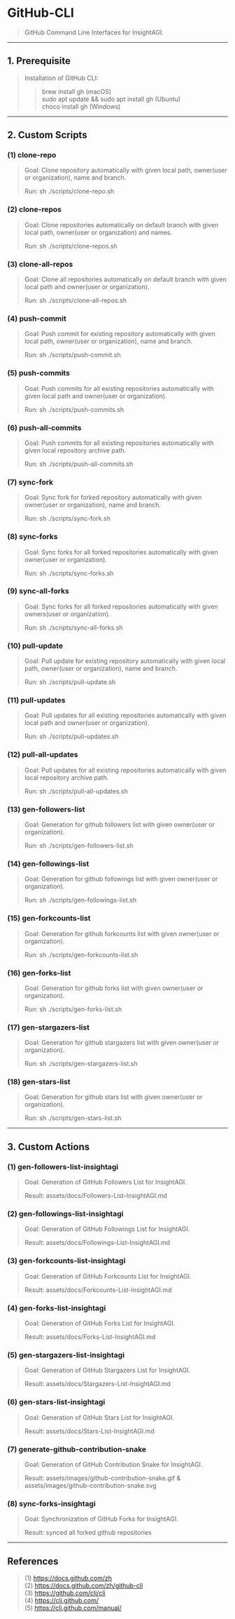 # GitHub-CLI

> GitHub Command Line Interfaces for InsightAGI.

---

## 1. Prerequisite

> Installation of GitHub CLI: 
>> brew install gh (macOS)<br>
>> sudo apt update && sudo apt install gh (Ubuntu)<br>
>> choco install gh (Windows)<br>

---

## 2. Custom Scripts

### (1) clone-repo

> Goal: Clone repository automatically with given local path, owner(user or organization), name and branch.
> 
> Run: sh ./scripts/clone-repo.sh

### (2) clone-repos

> Goal: Clone repositories automatically on default branch with given local path, owner(user or organization) and names.
> 
> Run: sh ./scripts/clone-repos.sh

### (3) clone-all-repos

> Goal: Clone all repositories automatically on default branch with given local path and owner(user or organization).
> 
> Run: sh ./scripts/clone-all-repos.sh

### (4) push-commit

> Goal: Push commit for existing repository automatically with given local path, owner(user or organization), name and branch.
> 
> Run: sh ./scripts/push-commit.sh

### (5) push-commits

> Goal: Push commits for all existing repositories automatically with given local path and owner(user or organization).
> 
> Run: sh ./scripts/push-commits.sh

### (6) push-all-commits

> Goal: Push commits for all existing repositories automatically with given local repository archive path.
> 
> Run: sh ./scripts/push-all-commits.sh

### (7) sync-fork

> Goal: Sync fork for forked repository automatically with given owner(user or organization), name and branch.
> 
> Run: sh ./scripts/sync-fork.sh

### (8) sync-forks

> Goal: Sync forks for all forked repositories automatically with given owner(user or organization).
> 
> Run: sh ./scripts/sync-forks.sh

### (9) sync-all-forks

> Goal: Sync forks for all forked repositories automatically with given owners(user or organization).
> 
> Run: sh ./scripts/sync-all-forks.sh

### (10) pull-update

> Goal: Pull update for existing repository automatically with given local path, owner(user or organization), name and branch.
> 
> Run: sh ./scripts/pull-update.sh

### (11) pull-updates

> Goal: Pull updates for all existing repositories automatically with given local path and owner(user or organization).
> 
> Run: sh ./scripts/pull-updates.sh

### (12) pull-all-updates

> Goal: Pull updates for all existing repositories automatically with given local repository archive path.
> 
> Run: sh ./scripts/pull-all-updates.sh

### (13) gen-followers-list

> Goal: Generation for github followers list with given owner(user or organization).
> 
> Run: sh ./scripts/gen-followers-list.sh

### (14) gen-followings-list

> Goal: Generation for github followings list with given owner(user or organization).
> 
> Run: sh ./scripts/gen-followings-list.sh

### (15) gen-forkcounts-list

> Goal: Generation for github forkcounts list with given owner(user or organization).
> 
> Run: sh ./scripts/gen-forkcounts-list.sh

### (16) gen-forks-list

> Goal: Generation for github forks list with given owner(user or organization).
> 
> Run: sh ./scripts/gen-forks-list.sh

### (17) gen-stargazers-list

> Goal: Generation for github stargazers list with given owner(user or organization).
> 
> Run: sh ./scripts/gen-stargazers-list.sh

### (18) gen-stars-list

> Goal: Generation for github stars list with given owner(user or organization).
> 
> Run: sh ./scripts/gen-stars-list.sh

---

## 3. Custom Actions

### (1) gen-followers-list-insightagi

> Goal: Generation of GitHub Followers List for InsightAGI.
>
> Result: assets/docs/Followers-List-InsightAGI.md

### (2) gen-followings-list-insightagi

> Goal: Generation of GitHub Followings List for InsightAGI.
>
> Result: assets/docs/Followings-List-InsightAGI.md

### (3) gen-forkcounts-list-insightagi

> Goal: Generation of GitHub Forkcounts List for InsightAGI.
>
> Result: assets/docs/Forkcounts-List-InsightAGI.md

### (4) gen-forks-list-insightagi

> Goal: Generation of GitHub Forks List for InsightAGI.
>
> Result: assets/docs/Forks-List-InsightAGI.md

### (5) gen-stargazers-list-insightagi

> Goal: Generation of GitHub Stargazers List for InsightAGI.
>
> Result: assets/docs/Stargazers-List-InsightAGI.md

### (6) gen-stars-list-insightagi

> Goal: Generation of GitHub Stars List for InsightAGI.
>
> Result: assets/docs/Stars-List-InsightAGI.md

### (7) generate-github-contribution-snake

> Goal: Generation of GitHub Contribution Snake for InsightAGI.
>
> Result: assets/images/github-contribution-snake.gif & assets/images/github-contribution-snake.svg

### (8) sync-forks-insightagi

> Goal: Synchronization of GitHub Forks for InsightAGI.
>
> Result: synced all forked github repositories

---

## References

> (1) https://docs.github.com/zh<br>
> (2) https://docs.github.com/zh/github-cli<br>
> (3) https://github.com/cli/cli<br>
> (4) https://cli.github.com/<br>
> (5) https://cli.github.com/manual/<br>

